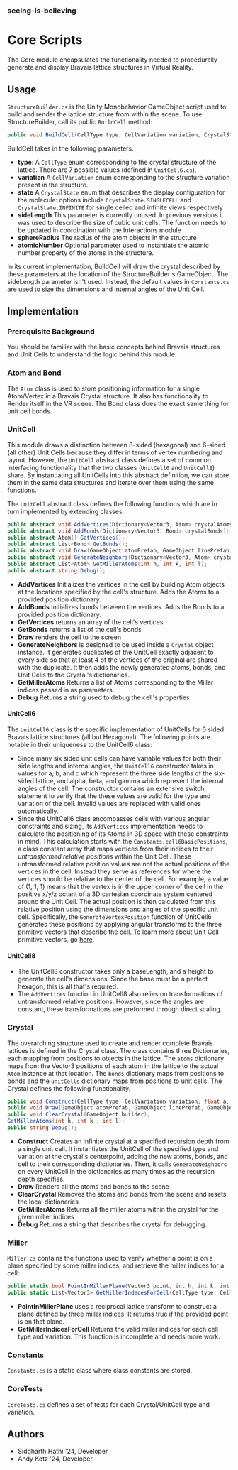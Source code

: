 ### seeing-is-believing
# Core Scripts

The Core module encapsulates the functionality needed to procedurally generate and display Bravais lattice structures in Virtual Reality.

## Usage

`StructureBuilder.cs` is the Unity Monobehavior GameObject script used to build and render the lattice structure from within the scene. To use StructureBuilder, call its public `BuildCell` method:

```c#
public void BuildCell(CellType type, CellVariation variation, CrystalState state, float sideLength, float sphereRadius, int atomicNumber = 0);
```
BuildCell takes in the following parameters:

* **type**: A `CellType` enum corresponding to the crystal structure of the lattice. There are 7 possible values (defined in `UnitCell6.cs`).
* **variation** A `CellVariation` enum corresponding to the structure variation present in the structure.
* **state** A `CrystalState` enum that describes the display configuration for the molecule: options include `CrystalState.SINGLECELL` and `CrystalState.INFINITE` for single celled and infinite views respectively
* **sideLength** This parameter is currently unused. In previous versions it was used to describe the size of cubic unit cells. The function needs to be updated in coordination with the Interactions module
* **sphereRadius** The radius of the atom objects in the structure
* **atomicNumber** Optional parameter used to instantiate the atomic number property of the atoms in the structure.

In its current implementation, BuildCell will draw the crystal described by these parameters at the location of the StructureBuilder's GameObject. The sideLength parameter isn't used. Instead, the default values in `Constants.cs` are used to size the dimensions and internal angles of the Unit Cell.

## Implementation

### Prerequisite Background

You should be familiar with the basic concepts behind Bravais structures and Unit Cells to understand the logic behind this module.

### Atom and Bond

The `Atom` class is used to store positioning information for a single Atom/Vertex in a Bravais Crystal structure. It also has functionality to Render itself in the VR scene. The Bond class does the exact same thing for unit cell bonds.

### UnitCell

This module draws a distinction between 8-sided (hexagonal) and 6-sided (all other) Unit Cells because they differ in terms of vertex numbering and layout. However, the `UnitCell` abstract class defines a set of common interfacing functionality that the two classes (`UnitCell6` and `UnitCell8`) share. By instantiating all UnitCells into this abstract definition, we can store them in the same data structures and iterate over them using the same functions.

The `UnitCell` abstract class defines the following functions which are in turn implemented by extending classes:

```c#
public abstract void AddVertices(Dictionary<Vector3, Atom> crystalAtoms);
public abstract void AddBonds(Dictionary<Vector3, Bond> crystalBonds);
public abstract Atom[] GetVertices();
public abstract List<Bond> GetBonds();
public abstract void Draw(GameObject atomPrefab, GameObject linePrefab, GameObject builder);
public abstract void GenerateNeighbors(Dictionary<Vector3, Atom> crystalAtoms, Dictionary<Vector3, Bond> crystalBonds, Dictionary<Vector3, UnitCell> crystalCells);
public abstract List<Atom> GetMillerAtoms(int h, int k, int l);
public abstract string Debug();
```

* **AddVertices** Initializes the vertices in the cell by building Atom objects at the locations specified by the cell's structure. Adds the Atoms to a provided position dictionary.
* **AddBonds** Initializes bonds between the vertices. Adds the Bonds to a provided position dictionary.
* **GetVertices** returns an array of the cell's vertices
* **GetBonds** returns a list of the cell's bonds
* **Draw** renders the cell to the screen
* **GenerateNeighbors** is designed to be used inside a `Crystal` object instance. It generates duplicates of the UnitCell exactly adjacent to every side so that at least 4 of the vertices of the original are shared with the duplicate. It then adds the newly generated atoms, bonds, and Unit Cells to the Crystal's dictionaries.
* **GetMillerAtoms** Returns a list of Atoms corresponding to the Miller indices passed in as parameters.
* **Debug** Returns a string used to debug the cell's properties

#### UnitCell6

The `UnitCell6` class is the specific implementation of UnitCells for 6 sided Bravais lattice structures (all but Hexagonal). The following points are notable in their uniqueness to the UnitCell6 class:

* Since many six sided unit cells can have variable values for both their side lengths and internal angles, the `UnitCell6` constructor takes in values for a, b, and c which represent the three side lengths of the six-sided lattice, and alpha, beta, and gamma which represent the internal angles of the cell. The constructor contains an extensive switch statement to verify that the these values are valid for the type and variation of the cell. Invalid values are replaced with valid ones automatically.
* Since the UnitCell6 class encompasses cells with various angular constraints and sizing, its `AddVertices` implementation needs to calculate the positioning of its Atoms in 3D space with these constraints in mind. This calculation starts with the `Constants.cell6BasicPositions`, a class constant array that maps vertices from their indices to their *untransformed relative positions* within the Unit Cell. These untransformed relative position values are not the actual positions of the vertices in the cell. Instead they serve as references for where the vertices should be relative to the center of the cell. For example, a value of (1, 1, 1) means that the vertex is in the upper corner of the cell in the positive x/y/z octant of a 3D cartesian coordinate system centered around the Unit Cell. The actual position is then calculated from this relative position using the dimensions and angles of the specific unit cell. Specifically, the `GenerateVertexPosition` function of UnitCell6 generates these positions by applying angular transforms to the three primitive vectors that describe the cell. To learn more about Unit Cell primitive vectors, go [here](https://www.csub.edu/~adzyubenko/Phys313/AM_Ch4.pdf).


#### UnitCell8

* The UnitCell8 constructor takes only a baseLength, and a height to generate the cell's dimensions. Since the base must be a perfect hexagon, this is all that's required.
* The `AddVertices` function in UnitCell8 also relies on transformations of untransformed relative positions. However, since the angles are constant, these transformations are preformed through direct scaling.


### Crystal

The overarching structure used to create and render complete Bravais lattices is defined in the Crystal class. The class contains three Dictionaries, each mapping from positions to objects in the lattice. The `atoms` dictionary maps from the Vector3 positions of  each atom in the lattice to the actual `Atom` instance at that location. The `bonds` dictionary maps from positions to bonds and the `unitCells` dictionary maps from positions to unit cells. The Crystal defines the following functionality.

```c#
public void Construct(CellType type, CellVariation variation, float a, float b, float c, float alpha, float beta, float gamma, int atomicNumber, int constructionDepth);
public void Draw(GameObject atomPrefab, GameObject linePrefab, GameObject builder);
public void ClearCrystal(GameObject builder);
GetMillerAtoms(int h, int k , int l);
public string Debug();
```

* **Construct** Creates an infinite crystal at a specified recursion depth from a single unit cell. It instantiates the UnitCell of the specified type and variation at the crystal's centerpoint, adding the new atoms, bonds, and cell to their corresponding dictionaries. Then, it calls `GenerateNeighbors` on every UnitCell in the dictionaries as many times as the recursion depth specifies.
* **Draw** Renders all the atoms and bonds to the scene
* **ClearCrystal** Removes the atoms and bonds from the scene and resets the local dictionaries
* **GetMillerAtoms** Returns all the miller atoms within the crystal for the given miller indices
* **Debug** Returns a string that describes the crystal for debugging.

### Miller

`Miller.cs` contains the functions used to verify whether a point is on a plane specified by some miller indices, and retrieve the miller indices for a cell:

```c#
public static bool PointInMillerPlane(Vector3 point, int h, int k, int l, Vector3 origin, Vector3 a1, Vector3 a2, Vector3 a3, float planarSeparation);
public static List<Vector3> GetMillerIndecesForCell(CellType type, CellVariation variation);
```

* **PointInMillerPlane** uses a reciprocal lattice transform to construct a plane defined by three miller indices. It returns true if the provided point is on that plane.
* **GetMillerIndicesForCell** Returns the valid miller indices for each cell type and variation. This function is incomplete and needs more work.

### Constants

`Constants.cs` is a static class where class constants are stored.

### CoreTests

`CoreTests.cs` defines a set of tests for each Crystal/UnitCell type and variation.

## Authors

* Siddharth Hathi '24, Developer
* Andy Kotz '24, Developer
